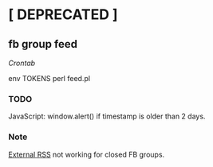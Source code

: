 # [ DEPRECATED ]

## fb group feed

*Crontab*

env TOKENS perl feed.pl

### TODO
JavaScript: window.alert() if timestamp is older than 2 days.

### Note

[External RSS](http://wallflux.com/#closed) not working for closed FB groups.
